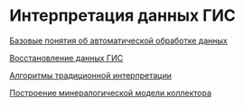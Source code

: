 # Интерпретация данных ГИС


[Базовые понятия об автоматической обработке данных](Базовые%20понятия%20об%20автоматической%20обработке%20данных.md)

[Восстановление данных ГИС](Восстановление%20данных%20ГИС.md)

[Алгоритмы традиционной интерпретации](Алгоритмы%20традиционной%20интерпретации.md)

[Построение минералогической модели коллектора](Построение%20минералогической%20модели%20коллектора.md)
